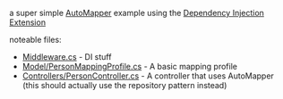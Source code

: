 a super simple [AutoMapper](https://github.com/AutoMapper/AutoMapper) example using the [Dependency Injection Extension](https://github.com/AutoMapper/AutoMapper.Extensions.Microsoft.DependencyInjection)

noteable files:

* [Middleware.cs](Middleware.cs) - DI stuff
* [Model/PersonMappingProfile.cs](Model/PersonMappingProfile.cs) - A basic mapping profile
* [Controllers/PersonController.cs](Controllers/PersonController.cs) - A controller that uses AutoMapper (this should actually use the repository pattern instead)

